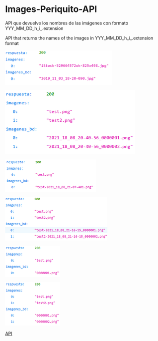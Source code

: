 
# Images-Periquito-API

API que devuelve los nombres de las imágenes con formato YYY_MM_DD_h_i_.extension

API that returns the names of the images in YYY_MM_DD_h_i_.extension format

![1](preview/1.png)

![2](preview/2.png)

![3](preview/3.png)

![4](preview/4.png)

![5](preview/5.png)

![6](preview/6.png)

[API](https://apiperiquito.herokuapp.com)